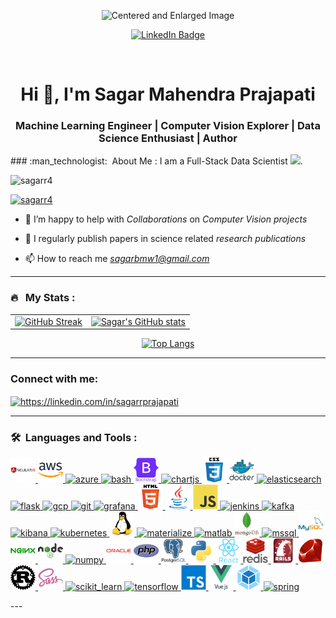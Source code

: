 
<!-- Centering an Image and Enlarging it-->

<p align="center">
  <img src="https://i.giphy.com/media/v1.Y2lkPTc5MGI3NjExcTlzOGE0NGZncjF3dXMzOG02bnNrMDY2eTE5cGlobGtxZGdicmFkYSZlcD12MV9pbnRlcm5hbF9naWZfYnlfaWQmY3Q9Zw/L1R1tvI9svkIWwpVYr/giphy.gif" width="600" alt="Centered and Enlarged Image">
</p>

<!-- Adding a LinkedIn Badge -->
<p align="center">
<a href="add_your_linkedInProfileUrl"><img src="https://img.shields.io/badge/LinkedIn-blue?style=for-the-badge&logo=linkedin&logoColor=white" alt="LinkedIn Badge"></a>
</p>

<!--Displaying GitHub Profile View Counter -->
<p align="center"><img src="https://komarev.com/ghpvc/?username=sagarr4&style=flat-square&color=blue" alt=""></p>

<!--Introduce yourself !!-->
<h1 align="center">Hi 👋, I'm Sagar Mahendra Prajapati</h1>
<h3 align="center">Machine Learning Engineer | Computer Vision Explorer | Data Science Enthusiast | Author</h3>
### :man_technologist: &nbsp;About Me :
I am a Full-Stack Data Scientist <img src="https://media.giphy.com/media/WUlplcMpOCEmTGBtBW/giphy.gif" width="30">.

<p align="left"> <img src="https://komarev.com/ghpvc/?username=sagarr4&label=Profile%20views&color=0e75b6&style=flat" alt="sagarr4" /> </p>

<p align="left"> <a href="https://github.com/ryo-ma/github-profile-trophy"><img src="https://github-profile-trophy.vercel.app/?username=sagarr4" alt="sagarr4" /></a> </p>
<!-- Subheading that Describes Roles and Interests -->

- 🤝 I’m happy to help with *Collaborations* on *Computer Vision projects*

<!-- - 👨‍💻 All of my projects are available at [https://sagar.github.io](https://shivitg.github.io)-->

- 📝 I regularly publish papers in science related *research publications*

- 📫 How to reach me *sagarbmw1@gmail.com* 

<!-- - 📄 Know about my experiences [https://shivitg.github.io](https://shivitg.github.io) -->

---

<!-- Section Heading for Stats -->
### 🔥 &nbsp; My Stats :

<!-- Create a table to display GitHub Streak and GitHub Stats side by side -->
<table style="border: none; border-collapse: collapse;">
  <tr>
    <!-- GitHub Streak Stats Column -->
    <td style="border: none;">
      <!-- GitHub Streak Stats: Links to streak stats for the user -->
      <a href="https://github-readme-stats.vercel.app/api/top-langs?username=sagarr4">
        <!-- Image for GitHub Streak Stats, with dark theme and black background -->
        <img src="http://github-readme-streak-stats.herokuapp.com?user=sagarr4&theme=dark&background=000000" alt="GitHub Streak" />
      </a>
    </td>

  <!-- GitHub Stats Column -->
  <td style="border: none;">
      <!-- Link to GitHub streak stats -->
      <a href="https://github-readme-streak-stats.herokuapp.com/?user=sagarr4">
        <!-- GitHub Profile Stats: Shows icons with a compact layout and a dark theme -->
        <img src="https://github-readme-stats.vercel.app/api?username=sagarr4&show_icons=true&layout=compact&theme=vision-friendly-dark" alt="Sagar's GitHub stats" />
      </a>
    </td>
  </tr>
</table>

<!-- Displaying the most commonly used languages in a donut chart, centered on the page -->
<p align="center">
  <!-- Link to the API that shows top languages used by the user -->
  <a href="https://github-readme-stats.vercel.app/api?username=sagarr4">
    <!-- Donut chart of top languages with a vision-friendly dark theme -->
    <img src="https://github-readme-stats.vercel.app/api/top-langs/?username=sagarr4&layout=donut&theme=vision-friendly-dark" alt="Top Langs" />
  </a>
</p>

<!-- End of stats section -->

---
<!-- Section heading for social media connections -->

<h3 align="left">Connect with me:</h3>

<!-- Start of social media links section -->
<p align="left">

<!-- LinkedIn profile link -->
<!-- The anchor tag opens User's LinkedIn profile in a new tab -->
 
<a href="https://linkedin.com/in/sagarrprajapati" target="blank">
<!-- LinkedIn icon with custom size for the link -->
<img align="center" src="https://raw.githubusercontent.com/rahuldkjain/github-profile-readme-generator/master/src/images/icons/Social/linked-in-alt.svg" alt="https://linkedin.com/in/sagarrprajapati" height="30" width="40" /></a>

<!-- Facebook profile link -->
<!--<a href="add_your_FBProfileUrl" target="blank">
<!-- Facebook icon with custom size for the link -->
<!--<img align="center" src="https://raw.githubusercontent.com/rahuldkjain/github-profile-readme-generator/master/src/images/icons/Social/facebook.svg" alt="facebook.com/profile.php?id=100091482730433" height="30" width="40" /></a>

<!-- YouTube channel link -->
<!--<a href="https://www.youtube.com/c/http://www.youtube.com/@shivanicanada" target="blank">
    <!-- YouTube icon with custom size for the link -->
<!--<img align="center" src="https://raw.githubusercontent.com/rahuldkjain/github-profile-readme-generator/master/src/images/icons/Social/youtube.svg" alt="http://www.youtube.com/@shivanicanada" height="30" width="40" /></a>
</p> -->

<!-- End of social media links section -->
---



### 🛠 &nbsp;Languages and Tools :

<p align="left"> 
    <!-- AngularJS icon with link -->
    <a href="https://angular.io" target="_blank" rel="noreferrer"> 
        <img src="https://raw.githubusercontent.com/devicons/devicon/master/icons/angularjs/angularjs-original-wordmark.svg" alt="angularjs" width="40" height="40"/> 
    </a> 
    
  <!-- AWS icon with link -->
  <a href="https://aws.amazon.com" target="_blank" rel="noreferrer"> 
        <img src="https://raw.githubusercontent.com/devicons/devicon/master/icons/amazonwebservices/amazonwebservices-original-wordmark.svg" alt="aws" width="40" height="40"/> 
    </a> 
    
  <!-- Microsoft Azure icon with link -->
  <a href="https://azure.microsoft.com/en-in/" target="_blank" rel="noreferrer"> 
      <img src="https://www.vectorlogo.zone/logos/microsoft_azure/microsoft_azure-icon.svg" alt="azure" width="40" height="40"/> 
  </a> 
  
  <!-- Bash icon with link -->
  <a href="https://www.gnu.org/software/bash/" target="_blank" rel="noreferrer"> 
      <img src="https://www.vectorlogo.zone/logos/gnu_bash/gnu_bash-icon.svg" alt="bash" width="40" height="40"/> 
  </a> 
  
  <!-- Bootstrap icon with link -->
  <a href="https://getbootstrap.com" target="_blank" rel="noreferrer"> 
      <img src="https://raw.githubusercontent.com/devicons/devicon/master/icons/bootstrap/bootstrap-plain-wordmark.svg" alt="bootstrap" width="40" height="40"/> 
  </a> 
  
  <!-- Chart.js icon with link -->
  <a href="https://www.chartjs.org" target="_blank" rel="noreferrer"> 
      <img src="https://www.chartjs.org/media/logo-title.svg" alt="chartjs" width="40" height="40"/> 
  </a> 
  
  <!-- CSS3 icon with link -->
  <a href="https://www.w3schools.com/css/" target="_blank" rel="noreferrer"> 
      <img src="https://raw.githubusercontent.com/devicons/devicon/master/icons/css3/css3-original-wordmark.svg" alt="css3" width="40" height="40"/> 
  </a> 
  
  <!-- Docker icon with link -->
  <a href="https://www.docker.com/" target="_blank" rel="noreferrer"> 
      <img src="https://raw.githubusercontent.com/devicons/devicon/master/icons/docker/docker-original-wordmark.svg" alt="docker" width="40" height="40"/> 
  </a> 
  
  <!-- ElasticSearch icon with link -->
  <a href="https://www.elastic.co" target="_blank" rel="noreferrer"> 
      <img src="https://www.vectorlogo.zone/logos/elastic/elastic-icon.svg" alt="elasticsearch" width="40" height="40"/> 
  </a> 
  
  <!-- Flask icon with link -->
  <a href="https://flask.palletsprojects.com/" target="_blank" rel="noreferrer"> 
      <img src="https://www.vectorlogo.zone/logos/pocoo_flask/pocoo_flask-icon.svg" alt="flask" width="40" height="40"/> 
  </a> 
  
  <!-- Google Cloud Platform icon with link -->
  <a href="https://cloud.google.com" target="_blank" rel="noreferrer"> 
      <img src="https://www.vectorlogo.zone/logos/google_cloud/google_cloud-icon.svg" alt="gcp" width="40" height="40"/> 
  </a> 
  
  <!-- Git icon with link -->
  <a href="https://git-scm.com/" target="_blank" rel="noreferrer"> 
      <img src="https://www.vectorlogo.zone/logos/git-scm/git-scm-icon.svg" alt="git" width="40" height="40"/> 
  </a> 
  
  <!-- Grafana icon with link -->
  <a href="https://grafana.com" target="_blank" rel="noreferrer"> 
      <img src="https://www.vectorlogo.zone/logos/grafana/grafana-icon.svg" alt="grafana" width="40" height="40"/> 
  </a> 
  
  <!-- HTML5 icon with link -->
  <a href="https://www.w3.org/html/" target="_blank" rel="noreferrer"> 
      <img src="https://raw.githubusercontent.com/devicons/devicon/master/icons/html5/html5-original-wordmark.svg" alt="html5" width="40" height="40"/> 
  </a> 
  
  <!-- Java icon with link -->
  <a href="https://www.java.com" target="_blank" rel="noreferrer"> 
      <img src="https://raw.githubusercontent.com/devicons/devicon/master/icons/java/java-original.svg" alt="java" width="40" height="40"/> 
  </a> 
  
  <!-- JavaScript icon with link -->
  <a href="https://developer.mozilla.org/en-US/docs/Web/JavaScript" target="_blank" rel="noreferrer"> 
      <img src="https://raw.githubusercontent.com/devicons/devicon/master/icons/javascript/javascript-original.svg" alt="javascript" width="40" height="40"/> 
  </a> 
  
  <!-- Jenkins icon with link -->
  <a href="https://www.jenkins.io" target="_blank" rel="noreferrer"> 
      <img src="https://www.vectorlogo.zone/logos/jenkins/jenkins-icon.svg" alt="jenkins" width="40" height="40"/> 
  </a> 
  
  <!-- Apache Kafka icon with link -->
  <a href="https://kafka.apache.org/" target="_blank" rel="noreferrer"> 
      <img src="https://www.vectorlogo.zone/logos/apache_kafka/apache_kafka-icon.svg" alt="kafka" width="40" height="40"/> 
  </a> 
  
  <!-- Kibana icon with link -->
  <a href="https://www.elastic.co/kibana" target="_blank" rel="noreferrer"> 
      <img src="https://www.vectorlogo.zone/logos/elasticco_kibana/elasticco_kibana-icon.svg" alt="kibana" width="40" height="40"/> 
  </a> 
  
  <!-- Kubernetes icon with link -->
  <a href="https://kubernetes.io" target="_blank" rel="noreferrer"> 
      <img src="https://www.vectorlogo.zone/logos/kubernetes/kubernetes-icon.svg" alt="kubernetes" width="40" height="40"/> 
  </a> 
  
  <!-- Linux icon with link -->
  <a href="https://www.linux.org/" target="_blank" rel="noreferrer"> 
      <img src="https://raw.githubusercontent.com/devicons/devicon/master/icons/linux/linux-original.svg" alt="linux" width="40" height="40"/> 
  </a> 
  
  <!-- Materialize icon with link -->
  <a href="https://materializecss.com/" target="_blank" rel="noreferrer"> 
      <img src="https://raw.githubusercontent.com/prplx/svg-logos/5585531d45d294869c4eaab4d7cf2e9c167710a9/svg/materialize.svg" alt="materialize" width="40" height="40"/> 
  </a> 
  
  <!-- MATLAB icon with link -->
  <a href="https://www.mathworks.com/" target="_blank" rel="noreferrer"> 
      <img src="https://upload.wikimedia.org/wikipedia/commons/2/21/Matlab_Logo.png" alt="matlab" width="40" height="40"/> 
  </a> 
  
  <!-- MongoDB icon with link -->
  <a href="https://www.mongodb.com/" target="_blank" rel="noreferrer"> 
      <img src="https://raw.githubusercontent.com/devicons/devicon/master/icons/mongodb/mongodb-original-wordmark.svg" alt="mongodb" width="40" height="40"/> 
  </a> 
  
  <!-- Microsoft SQL Server icon with link -->
  <a href="https://www.microsoft.com/en-us/sql-server" target="_blank" rel="noreferrer"> 
      <img src="https://www.svgrepo.com/show/303229/microsoft-sql-server-logo.svg" alt="mssql" width="40" height="40"/> 
  </a> 
  
  <!-- MySQL icon with link -->
  <a href="https://www.mysql.com/" target="_blank" rel="noreferrer"> 
      <img src="https://raw.githubusercontent.com/devicons/devicon/master/icons/mysql/mysql-original-wordmark.svg" alt="mysql" width="40" height="40"/> 
  </a> 
  
  <!-- Nginx icon with link -->
  <a href="https://www.nginx.com" target="_blank" rel="noreferrer"> 
      <img src="https://raw.githubusercontent.com/devicons/devicon/master/icons/nginx/nginx-original.svg" alt="nginx" width="40" height="40"/> 
  </a> 
  
  <!-- Node.js icon with link -->
  <a href="https://nodejs.org" target="_blank" rel="noreferrer"> 
      <img src="https://raw.githubusercontent.com/devicons/devicon/master/icons/nodejs/nodejs-original-wordmark.svg" alt="nodejs" width="40" height="40"/> 
  </a> 
  
  <!-- NumPy icon with link -->
  <a href="https://numpy.org/" target="_blank" rel="noreferrer"> 
      <img src="https://www.vectorlogo.zone/logos/numpy/numpy-icon.svg" alt="numpy" width="40" height="40"/> 
  </a> 
  
  <!-- Oracle icon with link -->
  <a href="https://www.oracle.com/" target="_blank" rel="noreferrer"> 
        <img src="https://raw.githubusercontent.com/devicons/devicon/master/icons/oracle/oracle-original.svg" alt="oracle" width="40" height="40"/> 
    </a> 
<!-- PHP icon with link -->
  <a href="https://www.php.net" target="_blank" rel="noreferrer"> 
      <img src="https://raw.githubusercontent.com/devicons/devicon/master/icons/php/php-original.svg" alt="php" width="40" height="40"/> 
  </a> 
  
  <!-- PostgreSQL icon with link -->
  <a href="https://www.postgresql.org" target="_blank" rel="noreferrer"> 
      <img src="https://raw.githubusercontent.com/devicons/devicon/master/icons/postgresql/postgresql-original-wordmark.svg" alt="postgresql" width="40" height="40"/> 
  </a> 
  
  <!-- Python icon with link -->
  <a href="https://www.python.org" target="_blank" rel="noreferrer"> 
      <img src="https://raw.githubusercontent.com/devicons/devicon/master/icons/python/python-original.svg" alt="python" width="40" height="40"/> 
  </a> 
  
  <!-- React icon with link -->
  <a href="https://reactjs.org/" target="_blank" rel="noreferrer"> 
      <img src="https://raw.githubusercontent.com/devicons/devicon/master/icons/react/react-original-wordmark.svg" alt="react" width="40" height="40"/> 
  </a> 
  
  <!-- Redis icon with link -->
  <a href="https://redis.io" target="_blank" rel="noreferrer"> 
      <img src="https://raw.githubusercontent.com/devicons/devicon/master/icons/redis/redis-original-wordmark.svg" alt="redis" width="40" height="40"/> 
  </a> 
  
  <!-- Ruby on Rails icon with link -->
  <a href="https://rubyonrails.org" target="_blank" rel="noreferrer"> 
      <img src="https://raw.githubusercontent.com/devicons/devicon/master/icons/rails/rails-original-wordmark.svg" alt="rails" width="40" height="40"/> 
  </a> 
  
  <!-- Ruby icon with link -->
  <a href="https://www.ruby-lang.org/en/" target="_blank" rel="noreferrer"> 
      <img src="https://raw.githubusercontent.com/devicons/devicon/master/icons/ruby/ruby-original.svg" alt="ruby" width="40" height="40"/> 
  </a> 
  
  <!-- Rust icon with link -->
  <a href="https://www.rust-lang.org" target="_blank" rel="noreferrer"> 
      <img src="https://raw.githubusercontent.com/devicons/devicon/master/icons/rust/rust-plain.svg" alt="rust" width="40" height="40"/> 
  </a> 
  
  <!-- SASS icon with link -->
  <a href="https://sass-lang.com" target="_blank" rel="noreferrer"> 
      <img src="https://raw.githubusercontent.com/devicons/devicon/master/icons/sass/sass-original.svg" alt="sass" width="40" height="40"/> 
  </a> 
  
  <!-- Scikit-learn icon with link -->
  <a href="https://scikit-learn.org/" target="_blank" rel="noreferrer"> 
      <img src="https://upload.wikimedia.org/wikipedia/commons/0/05/Scikit_learn_logo_small.svg" alt="scikit_learn" width="40" height="40"/> 
  </a> 
  
  <!-- TensorFlow icon with link -->
  <a href="https://www.tensorflow.org" target="_blank" rel="noreferrer"> 
      <img src="https://www.vectorlogo.zone/logos/tensorflow/tensorflow-icon.svg" alt="tensorflow" width="40" height="40"/> 
  </a> 
  
  <!-- TypeScript icon with link -->
  <a href="https://www.typescriptlang.org/" target="_blank" rel="noreferrer"> 
      <img src="https://raw.githubusercontent.com/devicons/devicon/master/icons/typescript/typescript-original.svg" alt="typescript" width="40" height="40"/> 
  </a> 
  
  <!-- Vue.js icon with link -->
  <a href="https://vuejs.org/" target="_blank" rel="noreferrer"> 
      <img src="https://raw.githubusercontent.com/devicons/devicon/master/icons/vuejs/vuejs-original-wordmark.svg" alt="vuejs" width="40" height="40"/> 
  </a> 
  
  <!-- Webpack icon with link -->
  <a href="https://webpack.js.org" target="_blank" rel="noreferrer"> 
      <img src="https://raw.githubusercontent.com/devicons/devicon/master/icons/webpack/webpack-original.svg" alt="webpack" width="40" height="40"/> 
  </a> 
  
  <!-- Spring icon with link -->
  <a href="https://spring.io/" target="_blank" rel="noreferrer"> 
      <img src="https://www.vectorlogo.zone/logos/springio/springio-icon.svg" alt="spring" width="40" height="40"/> 
  </a> 
</p>
---
